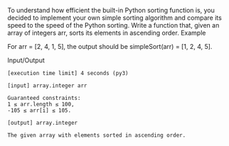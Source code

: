 To understand how efficient the built-in Python sorting function is, you decided to implement your own simple sorting algorithm and compare its speed to the speed of the Python sorting. Write a function that, given an array of integers arr, sorts its elements in ascending order.
Example

For arr = [2, 4, 1, 5], the output should be
simpleSort(arr) = [1, 2, 4, 5].

Input/Output

    [execution time limit] 4 seconds (py3)

    [input] array.integer arr

    Guaranteed constraints:
    1 ≤ arr.length ≤ 100,
    -105 ≤ arr[i] ≤ 105.

    [output] array.integer

    The given array with elements sorted in ascending order.
